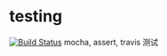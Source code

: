 # testing
[![Build Status](https://travis-ci.com/viivLgr/testing.svg?branch=master)](https://travis-ci.com/viivLgr/testing)
mocha, assert, travis 测试
